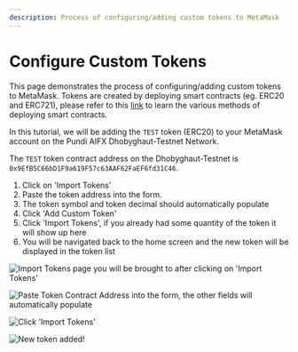 ```yaml
---
description: Process of configuring/adding custom tokens to MetaMask
---
```


# Configure Custom Tokens

This page demonstrates the process of configuring/adding custom tokens to MetaMask. Tokens are created by deploying smart contracts (eg. ERC20 and ERC721), please refer to this [link](../) to learn the various methods of deploying smart contracts.

In this tutorial, we will be adding the `TEST` token (ERC20) to your MetaMask account on the Pundi AIFX Dhobyghaut-Testnet Network.

The `TEST` token contract address on the Dhobyghaut-Testnet is `0x9EfB5C66bD1F9a619F57c63AAF62FaEF6fd31C46`.

1. Click on 'Import Tokens'
2. Paste the token address into the form.
3. The token symbol and token decimal should automatically populate
4. Click 'Add Custom Token'
5. Click 'Import Tokens', if you already had some quantity of the token it will show up here
6. You will be navigated back to the home screen and the new token will be displayed in the token list

![Import Tokens page you will be brought to after clicking on 'Import Tokens'](../../../.gitbook/assets/configtoken1.png)

![Paste Token Contract Address into the form, the other fields will automatically populate](../../../.gitbook/assets/configtoken2.png)

![Click 'Import Tokens'](../../../.gitbook/assets/configtoken3.png)

![New token added!](../../../.gitbook/assets/configtoken4.png)
